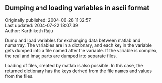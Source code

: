 ## Dumping and loading variables in ascii format  
Originally published: 2004-06-28 11:32:57  
Last updated: 2004-07-22 18:07:39  
Author: Karthikesh Raju  
  
Dump and load variables for exchanging data between matlab and numarray.
The variables are in a dictionary, and each key in the variable gets
dumped into a file named after the variable. If the variable is complex,
the real and imag parts are dumped into separate files.

Loading of files, created by matlab is also possible. In this case, the returned dictionary has the keys derived from the file names and values from the files.